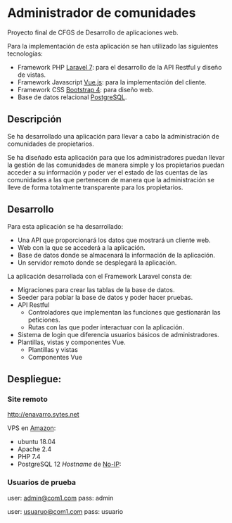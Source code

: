 # Administrador de comunidades

Proyecto final de CFGS de Desarrollo de aplicaciones web.

Para la implementación de esta aplicación se han utilizado las siguientes tecnologías:
- Framework PHP [Laravel 7](https://laravel.com/): para el desarrollo de la API Restful y diseño de vistas.
- Framework Javascript [Vue.js](https://vuejs.org/): para la implementación del cliente.
- Framework CSS [Bootstrap 4](https://getbootstrap.com/): para diseño web.
- Base de datos relacional [PostgreSQL](https://www.postgresql.org/).

## Descripción

Se ha desarrollado una aplicación para llevar a cabo la administración de comunidades de propietarios.

Se ha diseñado esta aplicación para que los administradores puedan llevar la gestión de las comunidades de manera simple y los propietarios puedan acceder a su información y poder ver el estado de las cuentas de las comunidades a las que pertenecen de manera que la administración se lleve de forma totalmente transparente para los propietarios.

## Desarrollo

Para esta aplicación se ha desarrollado:
- Una API que proporcionará los datos que mostrará un cliente web.
- Web con la que se accederá a la aplicación.
- Base de datos donde se almacenará la información de la aplicación.
- Un servidor remoto donde se desplegará la aplicación.

La aplicación desarrollada con el Framework Laravel consta de:
- Migraciones para crear las tablas de la base de datos.
- Seeder para poblar la base de datos y poder hacer pruebas.
- API Restful
    - Controladores que implementan las funciones que gestionarán las peticiones.
    - Rutas con las que poder interactuar con la aplicación.
- Sistema de login que diferencia usuarios básicos de administradores.
- Plantillas, vistas y componentes Vue.
    - Plantillas y vistas
    - Componentes Vue


## Despliegue:

### Site remoto

http://enavarro.sytes.net

VPS en [Amazon](https://aws.amazon.com/es/): 
- ubuntu 18.04
- Apache 2.4
- PHP 7.4
- PostgreSQL 12
*Hostname* de [No-IP](https://www.noip.com/):

### Usuarios de prueba

user: admin@com1.com 
pass: admin 

user: usuaruo@com1.com
pass: usuario


